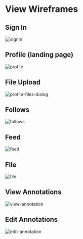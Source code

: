 # View Wireframes

## Sign In
![signin]

## Profile (landing page)
![profile]

## File Upload
![profile-files-dialog]

## Follows
![follows]

## Feed
![feed]

## File
![file]

## View Annotations
![view-annotation]

## Edit Annotations
![edit-annotation]

[signin]:               ./wireframes/signin.png
[profile]:              ./wireframes/profile-files.png
[profile-files-dialog]: ./wireframes/profile-files-dialog.png
[follows]:              ./wireframes/profile-follows.png
[feed]:                 ./wireframes/profile-feed.png
[file]:                 ./wireframes/file.png
[view-annotation]:     ./wireframes/file-view-annotation.png
[edit-annotation]:     ./wireframes/file-edit-annotation.png
